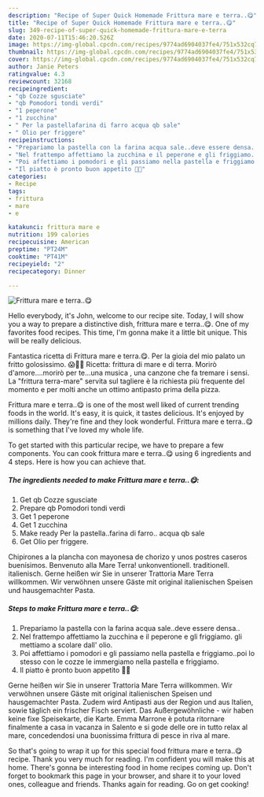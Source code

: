 ```yaml
---
description: "Recipe of Super Quick Homemade Frittura mare e terra..😋"
title: "Recipe of Super Quick Homemade Frittura mare e terra..😋"
slug: 349-recipe-of-super-quick-homemade-frittura-mare-e-terra
date: 2020-07-11T15:46:20.526Z
image: https://img-global.cpcdn.com/recipes/9774ad6904037fe4/751x532cq70/frittura-mare-e-terra😋-recipe-main-photo.jpg
thumbnail: https://img-global.cpcdn.com/recipes/9774ad6904037fe4/751x532cq70/frittura-mare-e-terra😋-recipe-main-photo.jpg
cover: https://img-global.cpcdn.com/recipes/9774ad6904037fe4/751x532cq70/frittura-mare-e-terra😋-recipe-main-photo.jpg
author: Janie Peters
ratingvalue: 4.3
reviewcount: 32168
recipeingredient:
- "qb Cozze sgusciate"
- "qb Pomodori tondi verdi"
- "1 peperone"
- "1 zucchina"
- " Per la pastellafarina di farro acqua qb sale"
- " Olio per friggere"
recipeinstructions:
- "Prepariamo la pastella con la farina acqua sale..deve essere densa.."
- "Nel frattempo affettiamo la zucchina e il peperone e gli friggiamo. gli mettiamo a scolare dall&#39; olio."
- "Poi affettiamo i pomodori e gli passiamo nella pastella e friggiamo..poi lo stesso con le cozze le immergiamo nella pastella e friggiamo."
- "Il piatto è pronto buon appetito 🙋😊"
categories:
- Recipe
tags:
- frittura
- mare
- e

katakunci: frittura mare e 
nutrition: 199 calories
recipecuisine: American
preptime: "PT24M"
cooktime: "PT41M"
recipeyield: "2"
recipecategory: Dinner

---
```



![Frittura mare e terra..😋](https://img-global.cpcdn.com/recipes/9774ad6904037fe4/751x532cq70/frittura-mare-e-terra😋-recipe-main-photo.jpg)

Hello everybody, it's John, welcome to our recipe site. Today, I will show you a way to prepare a distinctive dish, frittura mare e terra..😋. One of my favorites food recipes. This time, I'm gonna make it a little bit unique. This will be really delicious.

Fantastica ricetta di Frittura mare e terra.😋. Per la gioia del mio palato un fritto golosissimo. 😱👏👏 Ricetta: frittura di mare e di terra. Morirò d&#39;amore….morirò per te…una musica , una canzone che fa tremare i sensi. La &#34;frittura terra-mare&#34; servita sul tagliere è la richiesta più frequente del momento e per molti anche un ottimo antipasto prima della pizza.

Frittura mare e terra..😋 is one of the most well liked of current trending foods in the world. It's easy, it is quick, it tastes delicious. It's enjoyed by millions daily. They're fine and they look wonderful. Frittura mare e terra..😋 is something that I've loved my whole life.


To get started with this particular recipe, we have to prepare a few components. You can cook frittura mare e terra..😋 using 6 ingredients and 4 steps. Here is how you can achieve that.

<!--inarticleads1-->

##### The ingredients needed to make Frittura mare e terra..😋:

1. Get qb Cozze sgusciate
1. Prepare qb Pomodori tondi verdi
1. Get 1 peperone
1. Get 1 zucchina
1. Make ready  Per la pastella..farina di farro.. acqua qb sale
1. Get  Olio per friggere.


Chipirones a la plancha con mayonesa de chorizo y unos postres caseros buenísimos. Benvenuto alla Mare Terra! unkonventionell. traditionell. italienisch. Gerne heißen wir Sie in unserer Trattoria Mare Terra willkommen. Wir verwöhnen unsere Gäste mit original italienischen Speisen und hausgemachter Pasta. 

<!--inarticleads2-->

##### Steps to make Frittura mare e terra..😋:

1. Prepariamo la pastella con la farina acqua sale..deve essere densa..
1. Nel frattempo affettiamo la zucchina e il peperone e gli friggiamo. gli mettiamo a scolare dall&#39; olio.
1. Poi affettiamo i pomodori e gli passiamo nella pastella e friggiamo..poi lo stesso con le cozze le immergiamo nella pastella e friggiamo.
1. Il piatto è pronto buon appetito 🙋😊


Gerne heißen wir Sie in unserer Trattoria Mare Terra willkommen. Wir verwöhnen unsere Gäste mit original italienischen Speisen und hausgemachter Pasta. Zudem wird Antipasti aus der Region und aus Italien, sowie täglich ein frischer Fisch serviert. Das Außergewöhnliche - wir haben keine fixe Speisekarte, die Karte. Emma Marrone è potuta ritornare finalmente a casa in vacanza in Salento e si gode delle ore in tutto relax al mare, concedendosi una buonissima frittura di pesce in riva al mare. 

So that's going to wrap it up for this special food frittura mare e terra..😋 recipe. Thank you very much for reading. I'm confident you will make this at home. There's gonna be interesting food in home recipes coming up. Don't forget to bookmark this page in your browser, and share it to your loved ones, colleague and friends. Thanks again for reading. Go on get cooking!
